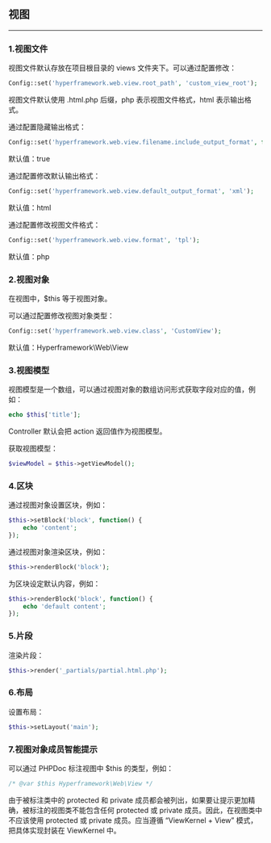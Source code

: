 ## 视图

---

### 1.视图文件
视图文件默认存放在项目根目录的 views 文件夹下。可以通过配置修改：
```php
Config::set('hyperframework.web.view.root_path', 'custom_view_root');
```

视图文件默认使用 .html.php 后缀，php 表示视图文件格式，html 表示输出格式。

通过配置隐藏输出格式：
```php
Config::set('hyperframework.web.view.filename.include_output_format', false);
```
默认值：true

通过配置修改默认输出格式：
```php
Config::set('hyperframework.web.view.default_output_format', 'xml');
```
默认值：html

通过配置修改视图文件格式：
```php
Config::set('hyperframework.web.view.format', 'tpl');
```
默认值：php

### 2.视图对象
在视图中，$this 等于视图对象。

可以通过配置修改视图对象类型：
```php
Config::set('hyperframework.web.view.class', 'CustomView');
```
默认值：Hyperframework\Web\View

### 3.视图模型
视图模型是一个数组，可以通过视图对象的数组访问形式获取字段对应的值，例如：
```php
echo $this['title'];
```
Controller 默认会把 action 返回值作为视图模型。

获取视图模型：
```php
$viewModel = $this->getViewModel();
```


### 4.区块
通过视图对象设置区块，例如：
```php
$this->setBlock('block', function() {
    echo 'content';
});
```

通过视图对象渲染区块，例如：
```php
$this->renderBlock('block');
```

为区块设定默认内容，例如：
```php
$this->renderBlock('block', function() {
    echo 'default content';
});
```

### 5.片段
渲染片段：
```php
$this->render('_partials/partial.html.php');
```

### 6.布局
设置布局：
```php
$this->setLayout('main');
```

### 7.视图对象成员智能提示
可以通过 PHPDoc 标注视图中 $this 的类型，例如：
```php
/* @var $this Hyperframework\Web\View */
```
由于被标注类中的 protected 和 private 成员都会被列出，如果要让提示更加精确，被标注的视图类不能包含任何 protected 或 private 成员。因此，在视图类中不应该使用 protected 或 private 成员。应当遵循 “ViewKernel + View” 模式，把具体实现封装在 ViewKernel 中。

